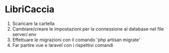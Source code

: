# LibriCaccia

1. Scaricare la cartella 
2. Cambiare/creare le impostazioni per la connessione al database nel file server/.env
3. Effettuare le migrazioni con il comando 'php artisan migrate'
4. Far partire vue e laravel con i rispettivi comandi
